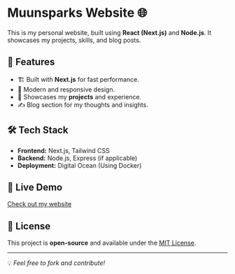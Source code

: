 # Muunsparks Website 🌐

This is my personal website, built using **React (Next.js)** and **Node.js**. It showcases my projects, skills, and blog posts.

## 🚀 Features
- 🏗 Built with **Next.js** for fast performance.
- 🎨 Modern and responsive design.
- 📂 Showcases my **projects** and experience.
- ✍️ Blog section for my thoughts and insights.

## 🛠 Tech Stack
- **Frontend:** Next.js, Tailwind CSS
- **Backend:** Node.js, Express (if applicable)
- **Deployment:** Digital Ocean (Using Docker)

## 🔗 Live Demo
[Check out my website](https://muunsparks.com.tr)

## 📜 License
This project is **open-source** and available under the [MIT License](LICENSE).

---

💡 *Feel free to fork and contribute!*

